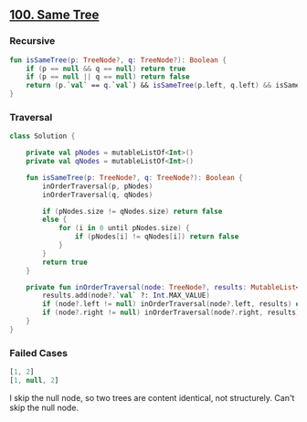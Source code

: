 ## [100. Same Tree](https://leetcode.com/problems/same-tree/)
### Recursive
```kotlin
fun isSameTree(p: TreeNode?, q: TreeNode?): Boolean {
    if (p == null && q == null) return true
    if (p == null || q == null) return false
    return (p.`val` == q.`val`) && isSameTree(p.left, q.left) && isSameTree(p.right, q.right)
}
```

### Traversal
```kotlin
class Solution {

    private val pNodes = mutableListOf<Int>()
    private val qNodes = mutableListOf<Int>()

    fun isSameTree(p: TreeNode?, q: TreeNode?): Boolean {
        inOrderTraversal(p, pNodes)
        inOrderTraversal(q, qNodes)

        if (pNodes.size != qNodes.size) return false
        else {
            for (i in 0 until pNodes.size) {
                if (pNodes[i] != qNodes[i]) return false
            }
        }
        return true
    }

    private fun inOrderTraversal(node: TreeNode?, results: MutableList<Int>) {
        results.add(node?.`val` ?: Int.MAX_VALUE)
        if (node?.left != null) inOrderTraversal(node?.left, results) else results.add(Int.MAX_VALUE)
        if (node?.right != null) inOrderTraversal(node?.right, results) else results.add(Int.MAX_VALUE)
    }
}
```

### Failed Cases
```js
[1, 2]
[1, null, 2]
```
I skip the null node, so two trees are content identical, not structurely. Can't skip the null node.